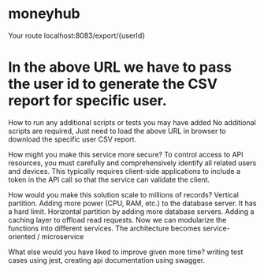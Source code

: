 # moneyhub
Your route
localhost:8083/export/{userId}
# In the above URL we have to pass the user id to generate the CSV report for specific user.

How to run any additional scripts or tests you may have added
No additional scripts are required, Just need to load the above URL in browser to download the specific user CSV report.
  
How might you make this service more secure?
 To control access to API resources, you must carefully and comprehensively identify all related users and devices. This typically requires client-side applications to include a token in the API call so that the service can validate the client.
 
How would you make this solution scale to millions of records?
 Vertical partition. Adding more power (CPU, RAM, etc.) to the database server. It has a hard limit.
 Horizontal partition by adding more database servers.
 Adding a caching layer to offload read requests.
 Now we can modularize the functions into different services. The architecture becomes service-oriented / microservice

What else would you have liked to improve given more time?
 writing test cases using jest, creating api documentation using swagger.